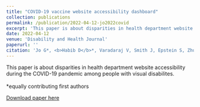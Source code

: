 ```yaml
---
title: "COVID-19 vaccine website accessibility dashboard"
collection: publications
permalink: /publication/2022-04-12-jo2022covid
excerpt: 'This paper is about disparities in health department website accessibility during the COVID-19 pandemic among people with visual disabilites. <br><br> *equally contributing first authors'
date: 2022-04-12
venue: 'Disability and Health Journal'
paperurl: ''
citation: 'Jo G*, <b>Habib D</b>*, Varadaraj V, Smith J, Epstein S, Zhu J, Yenokyan G, Ayers K, Swenor BK. COVID-19 Vaccine Website Accessibility Dashboard. <i>Disability and Health Journal</i>. 2022;15(3):101325. doi:10.1016/j.dhjo.2022.101325'
---
```

This paper is about disparities in health department website accessibility during the COVID-19 pandemic among people with visual disabilites. <br><br> *equally contributing first authors

[Download paper here](http://danielrshabib.github.io/files/jo2022covid.pdf)
